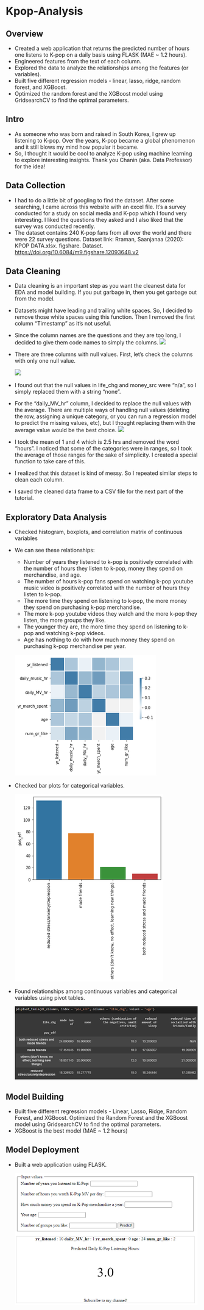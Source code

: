 # Kpop-Analysis

## Overview
- Created a web application that returns the predicted number of hours one listens to K-pop on a daily basis using FLASK (MAE ~ 1.2 hours).
- Engineered features from the text of each column.
- Explored the data to analyze the relationships among the features (or variables).
- Built five different regression models - linear, lasso, ridge, random forest, and XGBoost.
- Optimized the random forest and the XGBoost model using GridsearchCV to find the optimal parameters. 

## Intro 
- As someone who was born and raised in South Korea, I grew up listening to K-pop. Over the years, K-pop became a global phenomenon and it still blows my mind how popular it became.
- So, I thought it would be cool to analyze K-pop using machine learning to explore interesting insights. Thank you Chanin (aka. Data Professor) for the idea!

## Data Collection
- I had to do a little bit of googling to find the dataset. After some searching, I came across this website with an excel file. It’s a survey conducted for a study on social media and K-pop which I found very interesting. I liked the questions they asked and I also liked that the survey was conducted recently.
- The dataset contains 240 K-pop fans from all over the world and there were 22 survey questions.
Dataset link: Rraman, Saanjanaa (2020): KPOP DATA.xlsx. figshare. Dataset. https://doi.org/10.6084/m9.figshare.12093648.v2

## Data Cleaning
- Data cleaning is an important step as you want the cleanest data for EDA and model building. If you put garbage in, then you get garbage out from the model.
- Datasets might have leading and trailing white spaces. So, I decided to remove those white spaces using this function. Then I removed the first column “Timestamp” as it’s not useful.
- Since the column names are the questions and they are too long, I decided to give them code names to simply the columns.
  ![](/images/1.png)
- There are three columns with null values. First, let’s check the columns with only one null value.
  
  ![](/images/2.png)
  
- I found out that the null values in life_chg and money_src were “n/a”, so I simply replaced them with a string “none”.
- For the “daily_MV_hr” column, I decided to replace the null values with the average. There are multiple ways of handling null values (deleting the row, assigning a unique category, or you can run a regression model to predict the missing values, etc), but I thought replacing them with the average value would be the best choice.
  ![](/images/3.png)
- I took the mean of 1 and 4 which is 2.5 hrs and removed the word “hours”. I noticed that some of the categories were in ranges, so I took the average of those ranges for the sake of simplicity. I created a special function to take care of this.
- I realized that this dataset is kind of messy. So I repeated similar steps to clean each column.
- I saved the cleaned data frame to a CSV file for the next part of the tutorial.

## Exploratory Data Analysis
- Checked histogram, boxplots, and correlation matrix of continuous variables
- We can see these relationships:
  - Number of years they listened to k-pop is positively correlated with the number of hours they listen to k-pop, money they spend on merchandise, and age.
  - The number of hours k-pop fans spend on watching k-pop youtube music video is positively correlated with the number of hours they listen to k-pop.
  - The more time they spend on listening to k-pop, the more money they spend on purchasing k-pop merchandise.
  - The more k-pop youtube videos they watch and the more k-pop they listen, the more groups they like.
  - The younger they are, the more time they spend on listening to k-pop and watching k-pop videos.
  - Age has nothing to do with how much money they spend on purchasing k-pop merchandise per year.
  
  ![](https://github.com/importdata/kpop-analysis/blob/master/images/corr%20plot.png)

- Checked bar plots for categorical variables.
  
  ![](https://github.com/importdata/kpop-analysis/blob/master/images/kpop%20pos%20eff.png)

- Found relationships among continuous variables and categorical variables using pivot tables.

  ![](https://github.com/importdata/kpop-analysis/blob/master/images/kpop%20pivot%20table.png)
  
## Model Building
- Built five different regression models - Linear, Lasso, Ridge, Random Forest, and XGBoost. Optimized the Random Forest and the XGBoost model using GridsearchCV to find the optimal parameters.
- XGBoost is the best model (MAE ~ 1.2 hours)

## Model Deployment
- Built a web application using FLASK.

  ![](https://github.com/importdata/kpop-analysis/blob/master/images/kpop%20gui.png)


